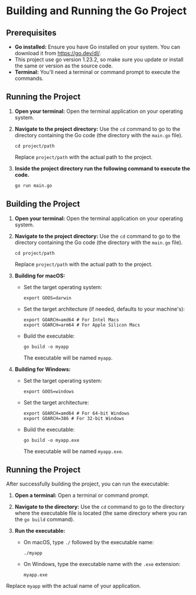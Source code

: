# Building and Running the Go Project

## Prerequisites

- **Go installed:** Ensure you have Go installed on your system. You can download it from <https://go.dev/dl/>.
- This project use go version 1.23.2, so make sure you update or install the same or version as the source code.
- **Terminal:** You'll need a terminal or command prompt to execute the commands.

## Running the Project
1. **Open your terminal:** Open the terminal application on your operating system.

2. **Navigate to the project directory:** Use the `cd` command to go to the directory containing the Go code (the directory with the `main.go` file).

   ```
   cd project/path
   ```

   Replace `project/path` with the actual path to the project.
3. **Inside the project directory run the following command to execute the code.**

   ```bash
   go run main.go
   ```
   
## Building the Project

1. **Open your terminal:** Open the terminal application on your operating system.

2. **Navigate to the project directory:** Use the `cd` command to go to the directory containing the Go code (the directory with the `main.go` file).

   ```
   cd project/path
   ```

   Replace `project/path` with the actual path to the project.

3. **Building for macOS:**

   - Set the target operating system:

     ```
     export GOOS=darwin
     ```

   - Set the target architecture (if needed, defaults to your machine's):

     ```
     export GOARCH=amd64 # For Intel Macs
     export GOARCH=arm64 # For Apple Silicon Macs
     ```

   - Build the executable:

     ```
     go build -o myapp
     ```

     The executable will be named `myapp`.

4. **Building for Windows:**

   - Set the target operating system:

     ```
     export GOOS=windows
     ```

   - Set the target architecture:

     ```
     export GOARCH=amd64 # For 64-bit Windows
     export GOARCH=386 # For 32-bit Windows
     ```

   - Build the executable:

     ```
     go build -o myapp.exe
     ```

     The executable will be named `myapp.exe`.

## Running the Project

After successfully building the project, you can run the executable:

1. **Open a terminal:** Open a terminal or command prompt.

2. **Navigate to the directory:** Use the `cd` command to go to the directory where the executable file is located (the same directory where you ran the `go build` command).

3. **Run the executable:**

   - On macOS, type `./` followed by the executable name:

     ```
     ./myapp
     ```

   - On Windows, type the executable name with the `.exe` extension:

     ```
     myapp.exe
     ```

Replace `myapp` with the actual name of your application.
